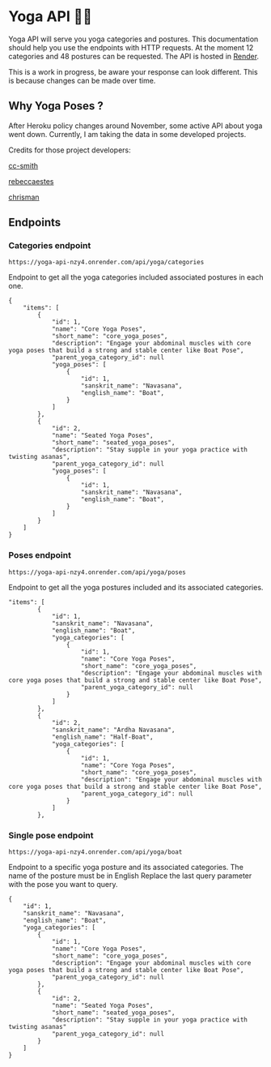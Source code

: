 # Yoga API 🧘‍♀️

Yoga API will serve you yoga categories and postures. This documentation should help you use the endpoints with HTTP requests. At the moment 12 categories and 48 postures can be requested.  The API is hosted in [Render](https://render.com/).

This is a work in progress, be aware your response can look different. This is because changes can be made over time. 

## Why Yoga Poses ?

After Heroku policy changes around November, some active API about yoga went down. Currently, I am taking the data in some developed projects.

Credits for those project developers: 

[cc-smith](https://github.com/cc-smith/yoga-poses)

[rebeccaestes](https://github.com/rebeccaestes/yoga_api)

[chrisman](https://github.com/Stuwert/yoga-builder)


## Endpoints

### Categories endpoint

```
https://yoga-api-nzy4.onrender.com/api/yoga/categories
```

Endpoint to get all the yoga categories included associated postures in each one.

```
{
    "items": [
        {
            "id": 1,
            "name": "Core Yoga Poses",
            "short_name": "core_yoga_poses",
            "description": "Engage your abdominal muscles with core yoga poses that build a strong and stable center like Boat Pose",
            "parent_yoga_category_id": null
            "yoga_poses": [
                {
                    "id": 1,
                    "sanskrit_name": "Navasana",
                    "english_name": "Boat",
                }
            ]
        },
        {
            "id": 2,
            "name": "Seated Yoga Poses",
            "short_name": "seated_yoga_poses",
            "description": "Stay supple in your yoga practice with twisting asanas",
            "parent_yoga_category_id": null
            "yoga_poses": [
                {
                    "id": 1,
                    "sanskrit_name": "Navasana",
                    "english_name": "Boat",
                }
            ]
        }
    ]
}

```

### Poses endpoint
```
https://yoga-api-nzy4.onrender.com/api/yoga/poses
```

Endpoint to get all the yoga postures included and its associated categories.

```
"items": [
        {
            "id": 1,
            "sanskrit_name": "Navasana",
            "english_name": "Boat",
            "yoga_categories": [
                {
                    "id": 1,
                    "name": "Core Yoga Poses",
                    "short_name": "core_yoga_poses",
                    "description": "Engage your abdominal muscles with core yoga poses that build a strong and stable center like Boat Pose",
                    "parent_yoga_category_id": null
                }
            ]
        },
        {
            "id": 2,
            "sanskrit_name": "Ardha Navasana",
            "english_name": "Half-Boat",
            "yoga_categories": [
                {
                    "id": 1,
                    "name": "Core Yoga Poses",
                    "short_name": "core_yoga_poses",
                    "description": "Engage your abdominal muscles with core yoga poses that build a strong and stable center like Boat Pose",
                    "parent_yoga_category_id": null
                }
            ]
        },
```

### Single pose endpoint
```
https://yoga-api-nzy4.onrender.com/api/yoga/boat
```

Endpoint to a specific yoga posture and its associated categories. The name of the posture must be in English
Replace the last query parameter with the pose you want to query.

```
{
    "id": 1,
    "sanskrit_name": "Navasana",
    "english_name": "Boat",
    "yoga_categories": [
        {
            "id": 1,
            "name": "Core Yoga Poses",
            "short_name": "core_yoga_poses",
            "description": "Engage your abdominal muscles with core yoga poses that build a strong and stable center like Boat Pose",
            "parent_yoga_category_id": null
        },
        {
            "id": 2,
            "name": "Seated Yoga Poses",
            "short_name": "seated_yoga_poses",
            "description": "Stay supple in your yoga practice with twisting asanas"
            "parent_yoga_category_id": null
        }
    ]
}
```